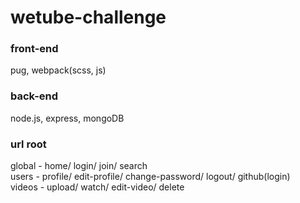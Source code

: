 # wetube-challenge

### front-end
pug, webpack(scss, js)

### back-end
node.js, express, mongoDB

### url root
global - home/ login/ join/ search
<br>
users - profile/ edit-profile/ change-password/ logout/ github(login)
<br>
videos - upload/ watch/ edit-video/ delete
